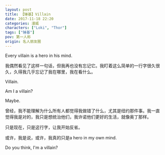 ```yaml
---
layout: post
title: 【锤基】Villain
date: 2017-11-18 22:20
categories: 漫威
characters: ["Loki", "Thor"]
tags: ["锤基"]
pov: 第一人称
origin: 名人朋友圈
---
```


Every villain is a hero in his mind.

我偶然看见了这样一句话，但我再也没有忘记它。我盯着这么简单的一行字很久很久，久得我几乎忘记了我在哪里，我在看什么。

Villain. 

Am I a villain?

Maybe.

曾经，我不能理解为什么所有人都觉得我做错了什么，尤其是纽约那件事。我一直觉得我是对的，我只是想统治他们，我许诺他们更好的生活，就像奥丁那样。

只是现在，只是这行字，让我开始反省。

或许，我是说，或许，我真的只是a hero in my own mind. 

Do you think, I'm a villain?
